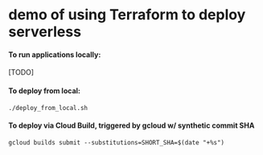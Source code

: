 # demo of using Terraform to deploy serverless

#### To run applications locally:
[TODO]

#### To deploy from local:
`./deploy_from_local.sh`

#### To deploy via Cloud Build, triggered by gcloud w/ synthetic commit SHA
`gcloud builds submit --substitutions=SHORT_SHA=$(date "+%s")`